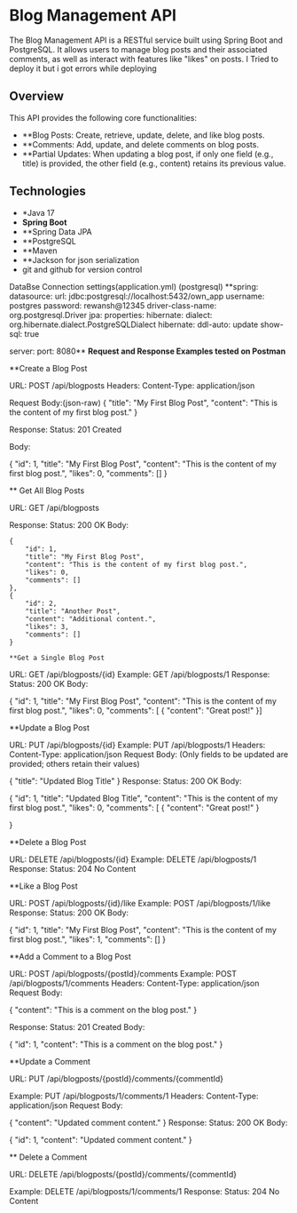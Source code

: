 # Blog Management API

The Blog Management API is a RESTful service built using Spring Boot and PostgreSQL. It allows users to manage blog posts and their associated comments, as well as interact with features like "likes" on posts.
I Tried to deploy it but i got errors while deploying





## Overview

This API provides the following core functionalities:
- **Blog Posts: Create, retrieve, update, delete, and like blog posts.
- **Comments: Add, update, and delete comments on blog posts.
- **Partial Updates: When updating a blog post, if only one field (e.g., title) is provided, the other field (e.g., content) retains its previous value.

## Technologies

- *Java 17
- **Spring Boot**
- **Spring Data JPA
- **PostgreSQL
- **Maven
- **Jackson for json serialization
- git and github for version control


DataBse Connection settings(application.yml) (postgresql)
**spring:
  datasource:
    url: jdbc:postgresql://localhost:5432/own_app
    username: postgres
    password: rewansh@12345
    driver-class-name: org.postgresql.Driver
  jpa:
    properties:
      hibernate:
        dialect: org.hibernate.dialect.PostgreSQLDialect
    hibernate:
      ddl-auto: update
    show-sql: true

server:
  port:
    8080**
**Request and Response Examples tested on Postman**

**Create a Blog Post


URL: POST /api/blogposts
Headers:
Content-Type: application/json

Request Body:(json-raw)
{
    "title": "My First Blog Post",
    "content": "This is the content of my first blog post."
}

Response:
Status: 201 Created

Body:

{
    "id": 1,
    "title": "My First Blog Post",
    "content": "This is the content of my first blog post.",
    "likes": 0,
    "comments": []
}


** Get All Blog Posts

URL: GET /api/blogposts

Response:
Status: 200 OK
Body:


    {
        "id": 1,
        "title": "My First Blog Post",
        "content": "This is the content of my first blog post.",
        "likes": 0,
        "comments": []
    },
    {
        "id": 2,
        "title": "Another Post",
        "content": "Additional content.",
        "likes": 3,
        "comments": []
    }

    **Get a Single Blog Post

    
URL: GET /api/blogposts/{id}
Example: GET /api/blogposts/1
Response:
Status: 200 OK
Body:


{
    "id": 1,
    "title": "My First Blog Post",
    "content": "This is the content of my first blog post.",
    "likes": 0,
    "comments": [
        {
            "content": "Great post!"
        }]



  **Update a Blog Post

  
URL: PUT /api/blogposts/{id}
Example: PUT /api/blogposts/1
Headers:
Content-Type: application/json
Request Body: (Only fields to be updated are provided; others retain their values)

{
    "title": "Updated Blog Title"
}
Response:
Status: 200 OK
Body:

{
    "id": 1,
    "title": "Updated Blog Title",
    "content": "This is the content of my first blog post.",
    "likes": 0,
    "comments": [
        {
            "content": "Great post!"
        }
    
}

**Delete a Blog Post

URL: DELETE /api/blogposts/{id}
Example: DELETE /api/blogposts/1
Response:
Status: 204 No Content

**Like a Blog Post

URL: POST /api/blogposts/{id}/like
Example: POST /api/blogposts/1/like
Response:
Status: 200 OK
Body:

{
    "id": 1,
    "title": "My First Blog Post",
    "content": "This is the content of my first blog post.",
    "likes": 1,
    "comments": []
}
    

**Add a Comment to a Blog Post

URL: POST /api/blogposts/{postId}/comments
Example: POST /api/blogposts/1/comments
Headers:
Content-Type: application/json
Request Body:

{
    "content": "This is a comment on the blog post."
}

Response:
Status: 201 Created
Body:

{
    "id": 1,
    "content": "This is a comment on the blog post."
}


**Update a Comment


URL: PUT /api/blogposts/{postId}/comments/{commentId}

Example: PUT /api/blogposts/1/comments/1
Headers:
Content-Type: application/json
Request Body:

{
    "content": "Updated comment content."
}
Response:
Status: 200 OK
Body:

{
    "id": 1,
    "content": "Updated comment content."
}

** Delete a Comment


URL: DELETE /api/blogposts/{postId}/comments/{commentId}

Example: DELETE /api/blogposts/1/comments/1
Response:
Status: 204 No Content









